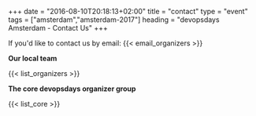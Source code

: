 +++
date = "2016-08-10T20:18:13+02:00"
title = "contact"
type = "event"
tags = ["amsterdam","amsterdam-2017"]
heading = "devopsdays Amsterdam - Contact Us"
+++

If you'd like to contact us by email: {{< email_organizers >}}

**Our local team**

{{< list_organizers >}}

**The core devopsdays organizer group**

{{< list_core >}}
